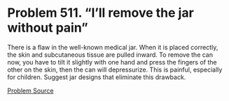 # Problem 511. “I’ll remove the jar without pain”

There is a flaw in the well-known medical jar. When it is placed correctly, the skin and subcutaneous tissue are pulled inward. To remove the can now, you have to tilt it slightly with one hand and press the fingers of the other on the skin, then the can will depressurize. This is painful, especially for children. Suggest jar designs that eliminate this drawback.

[Problem Source](https://www.trizland.ru/tasks/1754/)